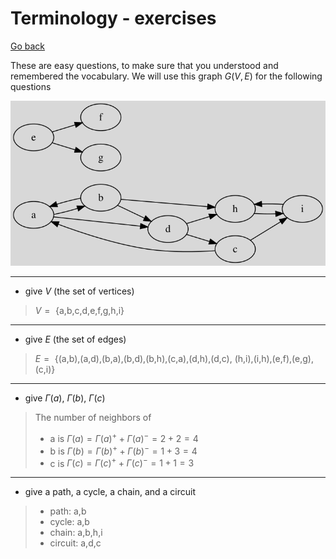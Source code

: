 # Terminology - exercises

[Go back](index.md#terminology)

These are easy questions, to make sure that you understood and remembered the vocabulary. We will use this graph $G(V, E)$ for the following questions

![](terms/images/terms.svg)

<hr class="sl">

* give $V$ (the set of vertices)

<blockquote class="spoiler">

$V=\text{
\{a,b,c,d,e,f,g,h,i\}
}$
</blockquote>

<hr class="sr">

* give $E$ (the set of edges)

<blockquote class="spoiler">

$E=\text{
\{(a,b),(a,d),(b,a),(b,d),(b,h),(c,a),(d,h),(d,c),
(h,i),(i,h),(e,f),(e,g),(c,i)\}
}$
</blockquote>

<hr class="sl">

* give $\Gamma(a)$, $\Gamma(b)$, $\Gamma(c)$

<blockquote class="spoiler">

The number of neighbors of

* a is $\Gamma(a) = \Gamma(a)^+ + \Gamma(a)^- = 2 + 2 = 4$	
* b is $\Gamma(b) = \Gamma(b)^+ + \Gamma(b)^- = 1 + 3 = 4$
* c is $\Gamma(c) = \Gamma(c)^+ + \Gamma(c)^- = 1 + 1 = 3$
</blockquote>

<hr class="sr">

* give a path, a cycle, a chain, and a circuit

<blockquote class="spoiler">

* path: a,b
* cycle: a,b
* chain: a,b,h,i
* circuit: a,d,c
</blockquote>
